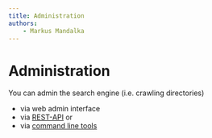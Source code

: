 ```yaml
---
title: Administration
authors:
    - Markus Mandalka
---
```


# Administration


You can admin the search engine (i.e. crawling directories)
* via web admin interface
* via [REST-API](rest-api) or
* via [command line tools](cmd)
